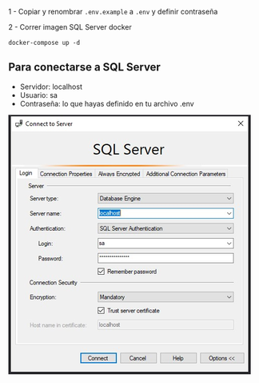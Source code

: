  1 - Copiar y renombrar ```.env.example``` a ```.env``` y definir contraseña

2 - Correr imagen SQL Server docker
```
docker-compose up -d
```
## Para conectarse a SQL Server
* Servidor: localhost
* Usuario: sa
* Contraseña:  lo que hayas definido en tu archivo .env

![Descripción de la imagen](Captura_de_pantalla_2024-10-07.jpg)
